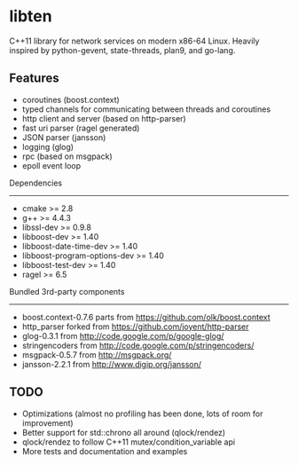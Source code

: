libten
======

C++11 library for network services on modern x86-64 Linux.
Heavily inspired by python-gevent, state-threads, plan9, and go-lang.

Features
--------

  * coroutines (boost.context)
  * typed channels for communicating between threads and coroutines
  * http client and server (based on http-parser)
  * fast uri parser (ragel generated)
  * JSON parser (jansson)
  * logging (glog)
  * rpc (based on msgpack)
  * epoll event loop

Dependencies
____________

  * cmake >= 2.8
  * g++ >= 4.4.3
  * libssl-dev >= 0.9.8
  * libboost-dev >= 1.40
  * libboost-date-time-dev >= 1.40
  * libboost-program-options-dev >= 1.40
  * libboost-test-dev >= 1.40
  * ragel >= 6.5

Bundled 3rd-party components
____________________________

  * boost.context-0.7.6 parts from https://github.com/olk/boost.context
  * http_parser forked from https://github.com/joyent/http-parser
  * glog-0.3.1 from http://code.google.com/p/google-glog/
  * stringencoders from http://code.google.com/p/stringencoders/
  * msgpack-0.5.7 from http://msgpack.org/
  * jansson-2.2.1 from http://www.digip.org/jansson/

TODO
----
  * Optimizations (almost no profiling has been done, lots of room for improvement)
  * Better support for std::chrono all around (qlock/rendez)
  * qlock/rendez to follow C++11 mutex/condition_variable api
  * More tests and documentation and examples
